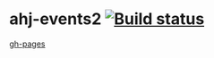 # ahj-events2 [![Build status](https://ci.appveyor.com/api/projects/status/txbqspoxv5004ify/branch/main?svg=true)](https://ci.appveyor.com/project/barsich/ahj-events2/branch/main)
[gh-pages](https://barsich.github.io/ahj-events2/)
